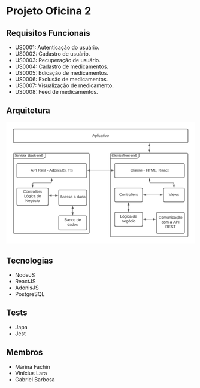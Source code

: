 # Projeto Oficina 2

## Requisitos Funcionais
* US0001: Autenticação do usuário.
* US0002: Cadastro de usuário.
* US0003: Recuperação de usuário.
* US0004: Cadastro de medicamentos.
* US0005: Edicação de medicamentos.
* US0006: Exclusão de medicamentos.
* US0007: Visualização de medicamento.
* US0008: Feed de medicamentos.

## Arquitetura
![Image](documentation/arquitetura.png)

## Tecnologias
* NodeJS
* ReactJS
* AdonisJS
* PostgreSQL

## Tests
* Japa
* Jest

## Membros
* Marina Fachin
* Vinícius Lara
* Gabriel Barbosa
